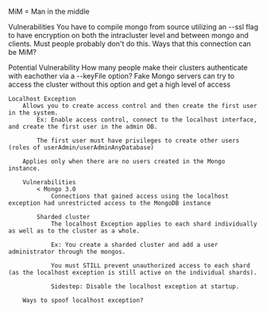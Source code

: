 MiM = Man in the middle

Vulnerabilities
	You have to compile mongo from source utilizing an --ssl flag to have encryption on both the intracluster level and between mongo and clients.
		Must people probably don't do this.
		Ways that this connection can be MiM?

Potential Vulnerability
	How many people make their clusters authenticate with eachother via a --keyFile option?	
		Fake Mongo servers can try to access the cluster without this option and get a high level of access

	Localhost Exception
		Allows you to create access control and then create the first user in the system.
			Ex: Enable access control, connect to the localhost interface, and create the first user in the admin DB.

			The first user must have privileges to create other users (roles of userAdmin/userAdminAnyDatabase)
		
		Applies only when there are no users created in the Mongo instance.

		Vulnerabilities
			< Mongo 3.0
				Connections that gained access using the localhost exception had unrestricted access to the MongoDB instance

			Sharded cluster
				The localhost Exception applies to each shard individually as well as to the cluster as a whole.

				Ex: You create a sharded cluster and add a user administrator through the mongos.

				You must STILL prevent unauthorized access to each shard (as the localhost exception is still active on the individual shards).

				Sidestep: Disable the localhost exception at startup.

		Ways to spoof localhost exception?
		

